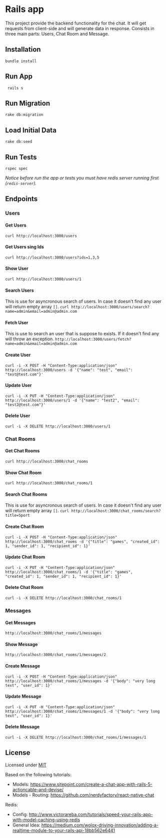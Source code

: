 # Rails app

This project provide the backend functionality for the chat. It will get requests 
from client-side and will generate data in response. Consists in three main parts: Users, 
Chat Room and Message.  


## Installation
```bundle install```

## Run App
``` rails s```

## Run Migration
```rake db:migration```

## Load Initial Data
```rake db:seed```

## Run Tests
```rspec spec```

_Notice before run the app or tests you must have redis server running first (`redis-server`)._

## Endpoints

### Users

#### Get Users
```curl http://localhost:3000/users```

#### Get Users sing Ids
```curl http://localhost:3000/users?ids=1,3,5```

#### Show User
```curl http://localhost:3000/users/1```

#### Search Users
This is use for asyncronous search of users. In case it doesn't find any user will return empty array `[]`.
```curl http://localhost:3000/users/search?name=admin&email=admin@admin.com```

#### Fetch User
This is use to search an user that is suppose to exists. If it doesn't find any will throw an exception.
```http://localhost:3000/users/fetch?name=admin&email=admin@admin.com```

#### Create User
```curl -i -X POST -H "Content-Type:application/json" http://localhost:3000/users -d '{"name": "test", "email": "test@test.com"}'``` 

#### Update User
```curl -i -X PUT -H "Content-Type:application/json" http://localhost:3000/users/1 -d '{"name": "test2", "email": "test2@test.com"}'``` 

#### Delete User
```curl -i -X DELETE http://localhost:3000/users/1``` 

### Chat Rooms

#### Get Chat Rooms
```curl http://localhost:3000/chat_rooms```

#### Show Chat Room
```curl http://localhost:3000/chat_rooms/1```

#### Search Chat Rooms
This is use for asyncronous search of users. In case it doesn't find any user will return empty array `[]`.
```curl http://localhost:3000/chat_rooms/search?title=Sport```

#### Create Chat Room
```curl -i -X POST -H "Content-Type:application/json" http://localhost:3000/chat_rooms -d '{"title": "games", "created_id": 1, "sender_id": 1, "recipient_id": 1}'``` 

#### Update Chat Room
```curl -i -X PUT -H "Content-Type:application/json" http://localhost:3000/chat_rooms/1 -d '{"title": "games", "created_id": 1, "sender_id": 1, "recipient_id": 1}'``` 

#### Delete Chat Room
```curl -i -X DELETE http://localhost:3000/chat_rooms/1``` 

### Messages

#### Get Messages
```http://localhost:3000/chat_rooms/1/messages```

#### Show Message
```http://localhost:3000/chat_rooms/1/messages/2```

#### Create Message
```curl -i -X POST -H "Content-Type:application/json" http://localhost:3000/chat_rooms/1/messages -d '{"body": "very long text", "user_id": 1}'``` 

#### Update Message
```curl -i -X PUT -H "Content-Type:application/json" http://localhost:3000/chat_rooms/1/messages/1 -d '{"body": "very long text", "user_id": 1}'``` 

#### Delete Message
```curl -i -X DELETE http://localhost:3000/chat_rooms/1/messages/1``` 

## License

Licensed under [MIT](../LICENSE.md)


Based on the following tutorials: 
* Models: https://www.sitepoint.com/create-a-chat-app-with-rails-5-actioncable-and-devise/
* Models - Routing: https://github.com/nerdyfactory/react-native-chat

Redis:
* Config: http://www.victorareba.com/tutorials/speed-your-rails-app-with-model-caching-using-redis
* General Idea: https://medium.com/wolox-driving-innovation/adding-a-realtime-module-to-your-rails-api-18bb562e6441
